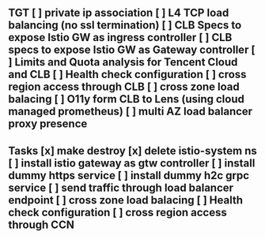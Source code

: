 TGT
[ ] private ip association
[ ] L4 TCP load balancing (no ssl termination)
[ ] CLB Specs to expose Istio GW as ingress controller 
[ ] CLB specs to expose Istio GW as Gateway controller
[ ] Limits and Quota analysis for Tencent Cloud and CLB
[ ] Health check configuration
[ ] cross region access through CLB
[ ] cross zone load balacing 
[ ] O11y form CLB to Lens (using cloud managed prometheus)
[ ] multi AZ load balancer proxy presence
---
Tasks
[x] make destroy
[x] delete istio-system ns
[ ] install istio gateway as gtw controller
[ ] install dummy https service
[ ] install dummy h2c grpc service
[ ] send traffic through load balancer endpoint
[ ] cross zone load balacing 
[ ] Health check configuration
[ ] cross region access through CCN
---